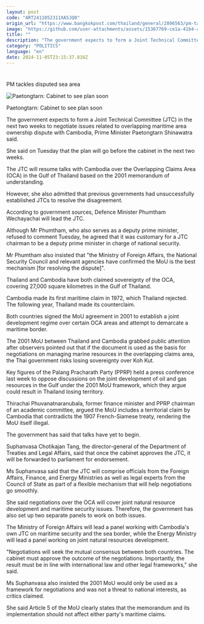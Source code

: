 ```yaml
---
layout: post
code: "ART2411052311XA5JQ0"
origin_url: "https://www.bangkokpost.com/thailand/general/2896563/pm-tackles-disputed-sea-area"
image: "https://github.com/user-attachments/assets/15367769-ce1a-41b4-aab7-f5d9dd386422"
title: ""
description: "The government expects to form a Joint Technical Committee (JTC) in the next two weeks to negotiate issues related to overlapping maritime area ownership dispute with Cambodia, Prime Minister Paetongtarn Shinawatra said."
category: "POLITICS"
language: "en"
date: 2024-11-05T23:15:37.816Z
---
```


# 

PM tackles disputed sea area

![Paetongtarn: Cabinet to see plan soon](https://github.com/user-attachments/assets/f1475256-7358-428b-8c44-9b8238c02a90)

Paetongtarn: Cabinet to see plan soon

The government expects to form a Joint Technical Committee (JTC) in the next two weeks to negotiate issues related to overlapping maritime area ownership dispute with Cambodia, Prime Minister Paetongtarn Shinawatra said.

She said on Tuesday that the plan will go before the cabinet in the next two weeks.

The JTC will resume talks with Cambodia over the Overlapping Claims Area (OCA) in the Gulf of Thailand based on the 2001 memorandum of understanding.

However, she also admitted that previous governments had unsuccessfully established JTCs to resolve the disagreement.

According to government sources, Defence Minister Phumtham Wechayachai will lead the JTC.

Although Mr Phumtham, who also serves as a deputy prime minister, refused to comment Tuesday, he agreed that it was customary for a JTC chairman to be a deputy prime minister in charge of national security.

Mr Phumtham also insisted that "the Ministry of Foreign Affairs, the National Security Council and relevant agencies have confirmed the MoU is the best mechanism \[for resolving the dispute\]".

Thailand and Cambodia have both claimed sovereignty of the OCA, covering 27,000 square kilometres in the Gulf of Thailand.

Cambodia made its first maritime claim in 1972, which Thailand rejected. The following year, Thailand made its counterclaim.

Both countries signed the MoU agreement in 2001 to establish a joint development regime over certain OCA areas and attempt to demarcate a maritime border.

The 2001 MoU between Thailand and Cambodia grabbed public attention after observers pointed out that if the document is used as the basis for negotiations on managing marine resources in the overlapping claims area, the Thai government risks losing sovereignty over Koh Kut.

Key figures of the Palang Pracharath Party (PPRP) held a press conference last week to oppose discussions on the joint development of oil and gas resources in the Gulf under the 2001 MoU framework, which they argue could result in Thailand losing territory.

Thirachai Phuvanatnaranubala, former finance minister and PPRP chairman of an academic committee, argued the MoU includes a territorial claim by Cambodia that contradicts the 1907 French-Siamese treaty, rendering the MoU itself illegal.

The government has said that talks have yet to begin.

Suphanvasa Chotikajan Tang, the director-general of the Department of Treaties and Legal Affairs, said that once the cabinet approves the JTC, it will be forwarded to parliament for endorsement.

Ms Suphanvasa said that the JTC will comprise officials from the Foreign Affairs, Finance, and Energy Ministries as well as legal experts from the Council of State as part of a flexible mechanism that will help negotiations go smoothly.

She said negotiations over the OCA will cover joint natural resource development and maritime security issues. Therefore, the government has also set up two separate panels to work on both issues.

The Ministry of Foreign Affairs will lead a panel working with Cambodia's own JTC on maritime security and the sea border, while the Energy Ministry will lead a panel working on joint natural resources development.

"Negotiations will seek the mutual consensus between both countries. The cabinet must approve the outcome of the negotiations. Importantly, the result must be in line with international law and other legal frameworks," she said.

Ms Suphanvasa also insisted the 2001 MoU would only be used as a framework for negotiations and was not a threat to national interests, as critics claimed.

She said Article 5 of the MoU clearly states that the memorandum and its implementation should not affect either party's maritime claims.